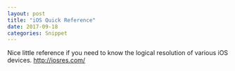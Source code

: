 ```yaml
---
layout: post
title: "iOS Quick Reference"
date: 2017-09-18
categories: Snippet
---
```

Nice little reference if you need to know the logical resolution of various iOS devices. http://iosres.com/